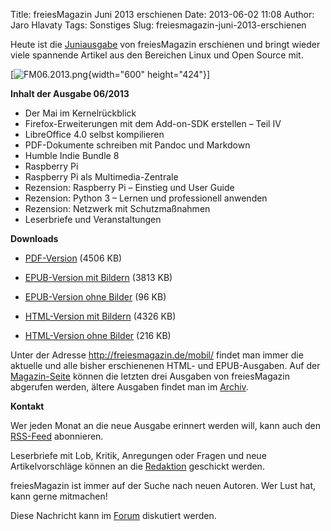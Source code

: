Title: freiesMagazin Juni 2013 erschienen
Date: 2013-06-02 11:08
Author: Jaro Hlavaty
Tags: Sonstiges
Slug: freiesmagazin-juni-2013-erschienen

Heute ist die
[Juniausgabe](http://www.freiesmagazin.de/freiesMagazin-2013-06) von
freiesMagazin erschienen und bringt wieder viele spannende Artikel aus
den Bereichen Linux und Open Source mit.


[![FM06.2013.png](http://wiki.kubuntu-de.org/images/FM06.2013.png){width="600"
height="424"}]


<!--break--><!--break-->

**Inhalt der Ausgabe 06/2013**


-   Der Mai im Kernelrückblick
-   Firefox-Erweiterungen mit dem Add-on-SDK erstellen – Teil IV
-   LibreOffice 4.0 selbst kompilieren
-   PDF-Dokumente schreiben mit Pandoc und Markdown
-   Humble Indie Bundle 8
-   Raspberry Pi
-   Raspberry Pi als Multimedia-Zentrale
-   Rezension: Raspberry Pi – Einstieg und User Guide
-   Rezension: Python 3 – Lernen und professionell anwenden
-   Rezension: Netzwerk mit Schutzmaßnahmen
-   Leserbriefe und Veranstaltungen


**Downloads**


-   [PDF-Version](http://www.freiesmagazin.de/ftp/2013/freiesMagazin-2013-06.pdf)
    (4506 KB)


-   [EPUB-Version mit
    Bildern](http://www.freiesmagazin.de/ftp/2013/freiesMagazin-2013-06-bilder.epub)
    (3813 KB)


-   [EPUB-Version ohne
    Bilder](http://www.freiesmagazin.de/ftp/2013/freiesMagazin-2013-06.epub)
    (96 KB)


-   [HTML-Version mit
    Bildern](http://www.freiesmagazin.de/mobil/freiesMagazin-2013-06-bilder.html)
    (4326 KB)


-   [HTML-Version ohne
    Bilder](http://www.freiesmagazin.de/mobil/freiesMagazin-2013-06.html)
    (216 KB)


Unter der Adresse <http://freiesmagazin.de/mobil/> findet man immer die
aktuelle und alle bisher erschienenen HTML- und EPUB-Ausgaben. Auf der
[Magazin-Seite](http://www.freiesmagazin.de/magazin) können die letzten
drei Ausgaben von freiesMagazin abgerufen werden, ältere Ausgaben findet
man im [Archiv](http://www.freiesmagazin.de/archiv).


**Kontakt**


Wer jeden Monat an die neue Ausgabe erinnert werden will, kann auch den
[RSS-Feed](http://www.freiesmagazin.de/rss.xml) abonnieren.


Leserbriefe mit Lob, Kritik, Anregungen oder Fragen und neue
Artikelvorschläge können an die
[Redaktion](http://www.freiesmagazin.de/kontakt) geschickt werden.


freiesMagazin ist immer auf der Suche nach neuen Autoren. Wer Lust hat,
kann gerne mitmachen!


Diese Nachricht kann im
[Forum](http://forum.kubuntu-de.org/index.php?board=1.0) diskutiert
werden.



